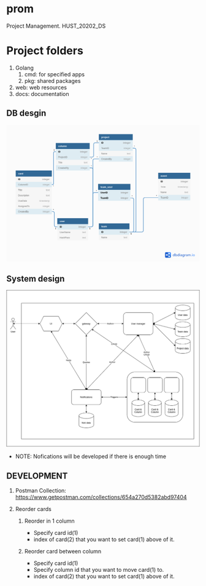 # prom
Project Management. HUST_20202_DS

# Project folders

1. Golang
   1. cmd: for specified apps
   2. pkg: shared packages  
2. web: web resources
3. docs: documentation

## DB desgin

![DBDesign](docs/dbdiagram/prom_db.png)

## System design

![SystemDesign](docs/drawio/prom_design.png)

- NOTE: Nofications will be developed if there is enough time

## DEVELOPMENT

1. Postman Collection: https://www.getpostman.com/collections/654a270d5382abd97404

2. Reorder cards
   1. Reorder in 1 column
      - Specify card id(1)
      - index of card(2) that you want to set card(1) above of it.
  
   2. Reorder card between column
      - Specify card id(1)
      - Specify column id that you want to move card(1) to.
      - index of card(2) that you want to set card(1) above of it.